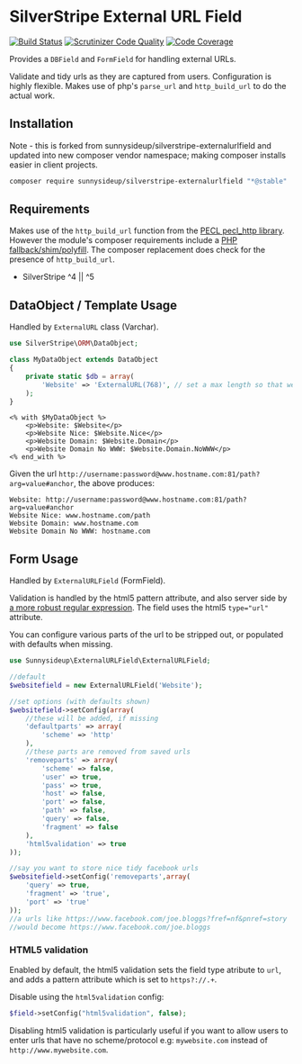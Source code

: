 # SilverStripe External URL Field

[![Build Status](https://travis-ci.org/sunnysideup/silverstripe-externalurlfield.svg?branch=master)](https://travis-ci.org/sunnysideup/silverstripe-externalurlfield) [![Scrutinizer Code Quality](https://scrutinizer-ci.com/g/sunnysideup/silverstripe-externalurlfield/badges/quality-score.png?b=master)](https://scrutinizer-ci.com/g/sunnysideup/silverstripe-externalurlfield/?branch=master) [![Code Coverage](https://scrutinizer-ci.com/g/sunnysideup/silverstripe-externalurlfield/badges/coverage.png?b=master)](https://scrutinizer-ci.com/g/sunnysideup/silverstripe-externalurlfield/?branch=master)

Provides a `DBField` and `FormField` for handling external URLs.

Validate and tidy urls as they are captured from users. Configuration is highly flexible. Makes use of php's `parse_url` and `http_build_url` to do the actual work.

## Installation

Note - this is forked from sunnysideup/silverstripe-externalurlfield and updated into new composer vendor namespace; making composer installs easier in client projects.

```sh
composer require sunnysideup/silverstripe-externalurlfield "*@stable"
```

## Requirements

Makes use of the `http_build_url` function from the [PECL pecl_http library](http://php.net/manual/en/ref.http.php). However the module's composer requirements include a [PHP fallback/shim/polyfill](https://github.com/jakeasmith/http_build_url). The composer replacement does check for the presence of `http_build_url`.

-   SilverStripe ^4 || ^5

## DataObject / Template Usage

Handled by `ExternalURL` class (Varchar).

```php
use SilverStripe\ORM\DataObject;

class MyDataObject extends DataObject
{
    private static $db = array(
        'Website' => 'ExternalURL(768)', // set a max length so that we can index it - if you do not need to index it then you may not need to add this.
    );
}
```

```
<% with $MyDataObject %>
    <p>Website: $Website</p>
    <p>Website Nice: $Website.Nice</p>
    <p>Website Domain: $Website.Domain</p>
    <p>Website Domain No WWW: $Website.Domain.NoWWW</p>
<% end_with %>
```

Given the url `http://username:password@www.hostname.com:81/path?arg=value#anchor`, the above produces:

```
Website: http://username:password@www.hostname.com:81/path?arg=value#anchor
Website Nice: www.hostname.com/path
Website Domain: www.hostname.com
Website Domain No WWW: hostname.com
```

## Form Usage

Handled by `ExternalURLField` (FormField).

Validation is handled by the html5 pattern attribute, and also server side by [a more robust regular expression](https://gist.github.com/dperini/729294).
The field uses the html5 `type="url"` attribute.

You can configure various parts of the url to be stripped out, or populated with defaults when missing.

```php
use Sunnysideup\ExternalURLField\ExternalURLField;

//default
$websitefield = new ExternalURLField('Website');

//set options (with defaults shown)
$websitefield->setConfig(array(
    //these will be added, if missing
    'defaultparts' => array(
        'scheme' => 'http'
    ),
    //these parts are removed from saved urls
    'removeparts' => array(
        'scheme' => false,
        'user' => true,
        'pass' => true,
        'host' => false,
        'port' => false,
        'path' => false,
        'query' => false,
        'fragment' => false
    ),
    'html5validation' => true
));

//say you want to store nice tidy facebook urls
$websitefield->setConfig('removeparts',array(
    'query' => true,
    'fragment' => 'true',
    'port' => 'true'
));
//a urls like https://www.facebook.com/joe.bloggs?fref=nf&pnref=story
//would become https://www.facebook.com/joe.bloggs

```

### HTML5 validation

Enabled by default, the html5 validation sets the field type atribute to `url`, and adds a pattern attribute which is set to `https?://.+`.

Disable using the `html5validation` config:

```php
$field->setConfig("html5validation", false);
```

Disabling html5 validation is particularly useful if you want to allow users to enter urls that have no scheme/protocol e.g: `mywebsite.com` instead of `http://www.mywebsite.com`.
